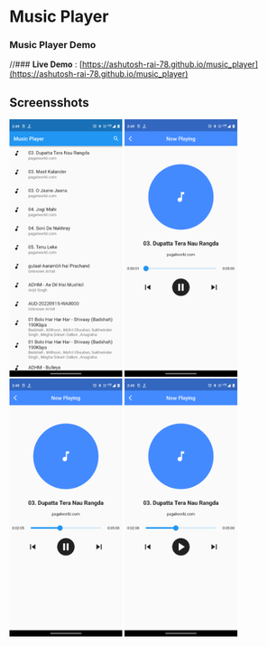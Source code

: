 # Music Player
### Music Player Demo
//### **Live Demo** : [https://ashutosh-rai-78.github.io/music_player](https://ashutosh-rai-78.github.io/music_player)

## Screensshots
<p float="left">
<img src="images/s1.png" width="200">
<img src="images/s2.png" width="200">
<img src="images/s3.png" width="200">
<img src="images/s4.png" width="200">
</p>




<!-- ![](images/Screenshot_1.png)
![](images/Screenshot_3.png)
![](images/Screenshot_4.png) -->


